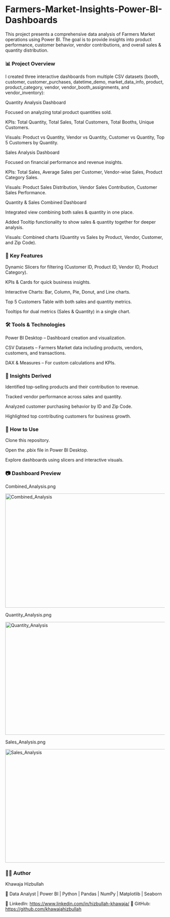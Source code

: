 # Farmers-Market-Insights-Power-BI-Dashboards

This project presents a comprehensive data analysis of Farmers Market operations using Power BI. The goal is to provide insights into product performance, customer behavior, vendor contributions, and overall sales & quantity distribution.

<h3>📊 Project Overview</h3>

I created three interactive dashboards from multiple CSV datasets (booth, customer, customer_purchases, datetime_demo, market_data_info, product, product_category, vendor, vendor_booth_assignments, and vendor_inventory):

Quantity Analysis Dashboard

Focused on analyzing total product quantities sold.

KPIs: Total Quantity, Total Sales, Total Customers, Total Booths, Unique Customers.

Visuals: Product vs Quantity, Vendor vs Quantity, Customer vs Quantity, Top 5 Customers by Quantity.

Sales Analysis Dashboard

Focused on financial performance and revenue insights.

KPIs: Total Sales, Average Sales per Customer, Vendor-wise Sales, Product Category Sales.

Visuals: Product Sales Distribution, Vendor Sales Contribution, Customer Sales Performance.

Quantity & Sales Combined Dashboard

Integrated view combining both sales & quantity in one place.

Added Tooltip functionality to show sales & quantity together for deeper analysis.

Visuals: Combined charts (Quantity vs Sales by Product, Vendor, Customer, and Zip Code).

<h3>🔑 Key Features</h3>

Dynamic Slicers for filtering (Customer ID, Product ID, Vendor ID, Product Category).

KPIs & Cards for quick business insights.

Interactive Charts: Bar, Column, Pie, Donut, and Line charts.

Top 5 Customers Table with both sales and quantity metrics.

Tooltips for dual metrics (Sales & Quantity) in a single chart.

<h3>🛠 Tools & Technologies</h3>

Power BI Desktop – Dashboard creation and visualization.

CSV Datasets – Farmers Market data including products, vendors, customers, and transactions.

DAX & Measures – For custom calculations and KPIs.

<h3>📌 Insights Derived</h3>

Identified top-selling products and their contribution to revenue.

Tracked vendor performance across sales and quantity.

Analyzed customer purchasing behavior by ID and Zip Code.

Highlighted top contributing customers for business growth.

<h3>🚀 How to Use</h3>

Clone this repository.

Open the .pbix file in Power BI Desktop.

Explore dashboards using slicers and interactive visuals.

<h3>📷 Dashboard Preview</h3>
<p>Combined_Analysis.png</p>
<img width="636" height="361" alt="Combined_Analysis" src="https://github.com/user-attachments/assets/c4aece04-eb5f-45bd-9779-06f85d7e3b66" />

<p>Quantity_Analysis.png</p>
<img width="628" height="357" alt="Quantity_Analysis" src="https://github.com/user-attachments/assets/64acc3f5-e907-41a4-b9e2-d5d9fa39f1cc" />

<p>Sales_Analysis.png</p>
<img width="627" height="359" alt="Sales_Analysis" src="https://github.com/user-attachments/assets/9018dcbd-652b-4ec7-ba95-e72a3f38d5f3" />

<h3>👨‍💻 Author</h3>

Khawaja Hizbullah

💼 Data Analyst | Power BI | Python | Pandas | NumPy | Matplotlib | Seaborn

🔗 LinkedIn: https://www.linkedin.com/in/hizbullah-khawaja/
🔗 GitHub: https://github.com/khawajahizbullah
